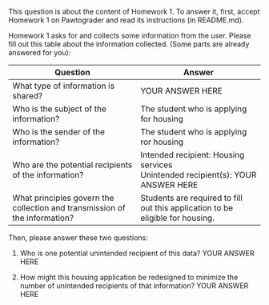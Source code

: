 This question is about the content of Homework 1.
To answer it, first, accept Homework 1 on Pawtograder and read its instructions (in README.md).

Homework 1 asks for and collects some information from the user.
Please fill out this table about the information collected. (Some parts are already answered for you):

| Question | Answer |
| -------- | ------ |
| What type of information is shared? | YOUR ANSWER HERE |
| Who is the subject of the information? | The student who is applying for housing |
| Who is the sender of the information? | The student who is applying ror housing |
| Who are the potential recipients of the information? | Intended recipient: Housing services<br />Unintended recipient(s): YOUR ANSWER HERE |
| What principles govern the collection and transmission of the information? | Students are required to fill out this application to be eligible for housing. |

Then, please answer these two questions:
1. Who is one potential unintended recipient of this data?
YOUR ANSWER HERE

3. How might this housing application be redesigned to minimize the number of unintended recipients of that information?
YOUR ANSWER HERE
